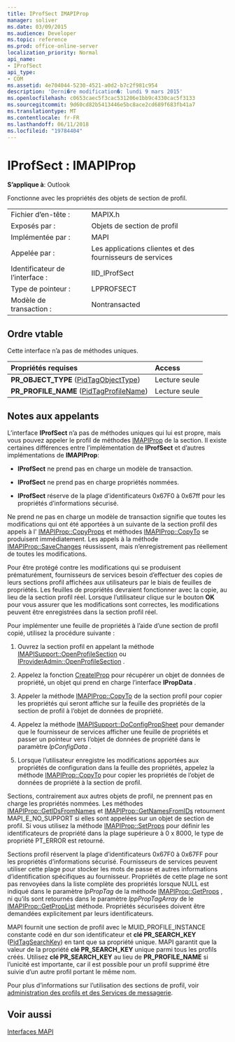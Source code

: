 ```yaml
---
title: IProfSect IMAPIProp
manager: soliver
ms.date: 03/09/2015
ms.audience: Developer
ms.topic: reference
ms.prod: office-online-server
localization_priority: Normal
api_name:
- IProfSect
api_type:
- COM
ms.assetid: 4e704044-5230-4521-a0d2-b7c2f981c954
description: 'Derni�re modification�: lundi 9 mars 2015'
ms.openlocfilehash: c0653caec5f3cac531206e1bb9c4330cac5f3133
ms.sourcegitcommit: 9d60cd82b5413446e5bc8ace2cd689f683fb41a7
ms.translationtype: MT
ms.contentlocale: fr-FR
ms.lasthandoff: 06/11/2018
ms.locfileid: "19784404"
---
```

# <a name="iprofsect--imapiprop"></a>IProfSect : IMAPIProp

  
  
**S’applique à**: Outlook 
  
Fonctionne avec les propriétés des objets de section de profil. 
  
|||
|:-----|:-----|
|Fichier d’en-tête :  <br/> |MAPIX.h  <br/> |
|Exposés par :  <br/> |Objets de section de profil  <br/> |
|Implémentée par :  <br/> |MAPI  <br/> |
|Appelée par :  <br/> |Les applications clientes et des fournisseurs de services  <br/> |
|Identificateur de l’interface :  <br/> |IID_IProfSect  <br/> |
|Type de pointeur :  <br/> |LPPROFSECT  <br/> |
|Modèle de transaction :  <br/> |Nontransacted  <br/> |
   
## <a name="vtable-order"></a>Ordre vtable

Cette interface n’a pas de méthodes uniques.
  
|**Propriétés requises**|**Access**|
|:-----|:-----|
|**PR_OBJECT_TYPE** ([PidTagObjectType](pidtagobjecttype-canonical-property.md))  <br/> |Lecture seule  <br/> |
|**PR_PROFILE_NAME** ([PidTagProfileName](pidtagprofilename-canonical-property.md))  <br/> |Lecture seule  <br/> |
   
## <a name="notes-to-callers"></a>Notes aux appelants

L’interface **IProfSect** n’a pas de méthodes uniques qui lui est propre, mais vous pouvez appeler le profil de méthodes [IMAPIProp](imapipropiunknown.md) de la section. Il existe certaines différences entre l’implémentation de **IProfSect** et d’autres implémentations de **IMAPIProp**:
  
- **IProfSect** ne prend pas en charge un modèle de transaction. 
    
- **IProfSect** ne prend pas en charge propriétés nommées. 
    
- **IProfSect** réserve de la plage d’identificateurs 0x67F0 à 0x67ff pour les propriétés d’informations sécurisé. 
    
Ne prend ne pas en charge un modèle de transaction signifie que toutes les modifications qui ont été apportées à un suivante de la section profil des appels à l' [IMAPIProp::CopyProps](imapiprop-copyprops.md) et méthodes [IMAPIProp::CopyTo](imapiprop-copyto.md) se produisent immédiatement. Les appels à la méthode [IMAPIProp::SaveChanges](imapiprop-savechanges.md) réussissent, mais n’enregistrement pas réellement de toutes les modifications. 
  
Pour être protégé contre les modifications qui se produisent prématurément, fournisseurs de services besoin d’effectuer des copies de leurs sections profil affichées aux utilisateurs par le biais de feuilles de propriétés. Les feuilles de propriétés devraient fonctionner avec la copie, au lieu de la section profil réel. Lorsque l’utilisateur clique sur le bouton **OK** pour vous assurer que les modifications sont correctes, les modifications peuvent être enregistrées dans la section profil réel. 
  
Pour implémenter une feuille de propriétés à l’aide d’une section de profil copié, utilisez la procédure suivante :
  
1. Ouvrez la section profil en appelant la méthode [IMAPISupport::OpenProfileSection](imapisupport-openprofilesection.md) ou [IProviderAdmin::OpenProfileSection](iprovideradmin-openprofilesection.md) . 
    
2. Appelez la fonction [CreateIProp](createiprop.md) pour récupérer un objet de données de propriété, un objet qui prend en charge l’interface **IPropData** . 
    
3. Appeler la méthode [IMAPIProp::CopyTo](imapiprop-copyto.md) de la section profil pour copier les propriétés qui seront affiche sur la feuille des propriétés de la section de profil à l’objet de données de propriété. 
    
4. Appelez la méthode [IMAPISupport::DoConfigPropSheet](imapisupport-doconfigpropsheet.md) pour demander que le fournisseur de services afficher une feuille de propriétés et passer un pointeur vers l’objet de données de propriété dans le paramètre _lpConfigData_ . 
    
5. Lorsque l’utilisateur enregistre les modifications apportées aux propriétés de configuration dans la feuille des propriétés, appelez la méthode [IMAPIProp::CopyTo](imapiprop-copyto.md) pour copier les propriétés de l’objet de données de propriété à la section de profil. 
    
Sections, contrairement aux autres objets de profil, ne prennent pas en charge les propriétés nommées. Les méthodes [IMAPIProp::GetIDsFromNames](imapiprop-getidsfromnames.md) et [IMAPIProp::GetNamesFromIDs](imapiprop-getnamesfromids.md) retournent MAPI_E_NO_SUPPORT si elles sont appelées sur un objet de section de profil. Si vous utilisez la méthode [IMAPIProp::SetProps](imapiprop-setprops.md) pour définir les identificateurs de propriété dans la plage supérieure à 0 x 8000, le type de propriété PT_ERROR est retourné. 
  
Sections profil réservent la plage d’identificateurs 0x67F0 à 0x67FF pour les propriétés d’informations sécurisé. Fournisseurs de services peuvent utiliser cette plage pour stocker les mots de passe et autres informations d’identification spécifiques au fournisseur. Propriétés de cette plage ne sont pas renvoyées dans la liste complète des propriétés lorsque NULL est indiqué dans le paramètre _lpPropTag_ de la méthode [IMAPIProp::GetProps](imapiprop-getprops.md) , ni qu’ils sont retournés dans le paramètre _lppPropTagArray_ de le [ IMAPIProp::GetPropList](imapiprop-getproplist.md) méthode. Propriétés sécurisées doivent être demandées explicitement par leurs identificateurs. 
  
MAPI fournit une section de profil avec le MUID_PROFILE_INSTANCE constante codé en dur son identificateur et **clé PR_SEARCH_KEY** ([PidTagSearchKey](pidtagsearchkey-canonical-property.md)) en tant que sa propriété unique. MAPI garantit que la valeur de la propriété **clé PR_SEARCH_KEY** unique parmi tous les profils créés. Utilisez **clé PR_SEARCH_KEY** au lieu de **PR_PROFILE_NAME** si l’unicité est importante, car il est possible pour un profil supprimé être suivie d’un autre profil portant le même nom. 
  
Pour plus d’informations sur l’utilisation des sections de profil, voir [administration des profils et des Services de messagerie](administering-profiles-and-message-services.md).
  
## <a name="see-also"></a>Voir aussi



[Interfaces MAPI](mapi-interfaces.md)

